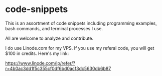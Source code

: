 # code-snippets
This is an assortment of code snippets including programming examples, bash commands, and terminal processes I use.  

All are welcome to analyze and contribute.

I do use Linode.com for my VPS.  If you use my referal code, you will get $100 in credits.  Here's my link:

https://www.linode.com/lp/refer/?r=4b0ac3dd1f5c355cf0df6bd0acf3dc5630db6b87
